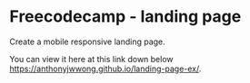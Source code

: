 # Freecodecamp - landing page 

 Create a mobile responsive landing page.

 You can view it here at this link down below <br>
https://anthonyjwwong.github.io/landing-page-ex/.
